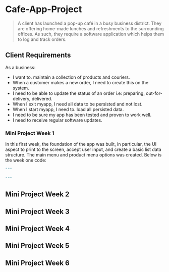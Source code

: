 # Cafe-App-Project

> A client has launched a pop-up café in a busy business district. They are offering home-made lunches and refreshments to the surrounding offices. As such, they require a software application which helps them to log and track orders.

## Client Requirements

As a business:
- I want to. maintain a collection of products and couriers.
- When a customer makes a new order, I need to create this on the system.
- I need to be able to update the status of an order i.e: preparing, out-for-delivery, delivered.
- When I exit myapp, I need all data to be persisted and not lost.
- When I start myapp, I need to. load all persisted data.
- I need  to be sure my app has been tested and proven to work well.
- I need  to receive regular software updates.

### Mini Project Week 1

In this first week, the foundation of the app was built, in particular, the UI aspect to print to the screen, accept user input, and create a basic list data structure. The main menu and product menu options was created. Below is the week one code:

```python
"""

"""
```


## Mini Project Week 2

## Mini Project Week 3

## Mini Project Week 4

## Mini Project Week 5

## Mini Project Week 6
